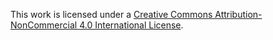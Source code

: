 This work is licensed under a [Creative Commons Attribution-NonCommercial 4.0 International License](https://creativecommons.org/licenses/by-nc/4.0/).
